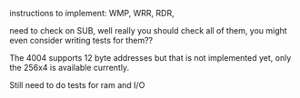 instructions to implement:
	WMP,
	WRR,
	RDR,

need to check on SUB, well really you should check all of them,
you might even consider writing tests for them??

The 4004 supports 12 byte addresses but that is not implemented  yet,
only the 256x4 is available currently.

Still need to do tests for ram and I/O